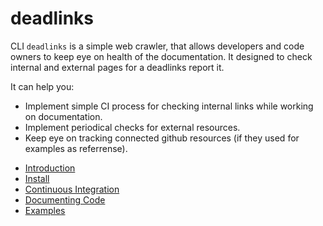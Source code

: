 # deadlinks


CLI `deadlinks` is a simple web crawler, that allows developers and code owners to keep eye on health of the documentation. It designed to check internal and external pages for a deadlinks report it.

It can help you:

- Implement simple CI process for checking internal links while working on documentation.
- Implement periodical checks for external resources.
- Keep eye on tracking connected github resources (if they used for examples as referrense).

* [Introduction](introduction.md)
* [Install](install.md)
* [Continuous Integration](continuous-integration/index.md)
* [Documenting Code](documenting-code.md)
* [Examples](examples/index.md)
